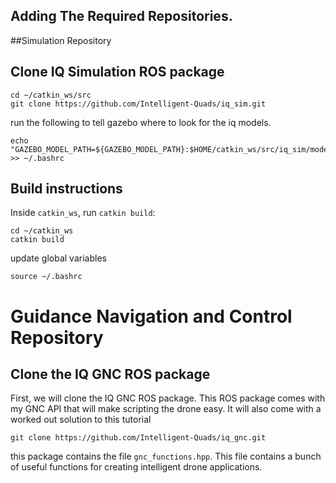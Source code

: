 ## Adding The Required Repositories.

##Simulation Repository

## Clone IQ Simulation ROS package 

```
cd ~/catkin_ws/src
git clone https://github.com/Intelligent-Quads/iq_sim.git
```

run the following to tell gazebo where to look for the iq models.
```
echo "GAZEBO_MODEL_PATH=${GAZEBO_MODEL_PATH}:$HOME/catkin_ws/src/iq_sim/models" >> ~/.bashrc
```

## Build instructions
Inside `catkin_ws`, run `catkin build`:

```
cd ~/catkin_ws
catkin build
```
update global variables
```
source ~/.bashrc
```

# Guidance Navigation and Control Repository


## Clone the IQ GNC ROS package

First, we will clone the IQ GNC ROS package. This ROS package comes with my GNC API that will make scripting the drone easy. It will also come with a worked out solution to this tutorial 
```
git clone https://github.com/Intelligent-Quads/iq_gnc.git
```

this package contains the file `gnc_functions.hpp`. This file contains a bunch of useful functions for creating intelligent drone applications.

